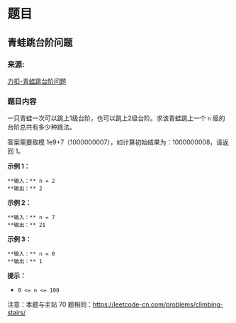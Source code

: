 # 题目

## 青蛙跳台阶问题

### 来源:

[力扣-青蛙跳台阶问题](https://leetcode-cn.com/problems/qing-wa-tiao-tai-jie-wen-ti-lcof/)

### 题目内容

一只青蛙一次可以跳上1级台阶，也可以跳上2级台阶。求该青蛙跳上一个 `n` 级的台阶总共有多少种跳法。

答案需要取模 1e9+7（1000000007），如计算初始结果为：1000000008，请返回 1。

**示例 1：**

    
    
    **输入：** n = 2
    **输出：** 2
    

**示例 2：**

    
    
    **输入：** n = 7
    **输出：** 21
    

**示例 3：**

    
    
    **输入：** n = 0
    **输出：** 1

**提示：**

  * `0 <= n <= 100`

注意：本题与主站 70 题相同：<https://leetcode-cn.com/problems/climbing-stairs/>



